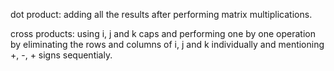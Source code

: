 dot product: adding all the results after performing matrix multiplications.

cross products: using i, j and k caps and performing one by one operation by eliminating the rows and columns of i, j and k individually and mentioning +, -, + signs sequentialy.

